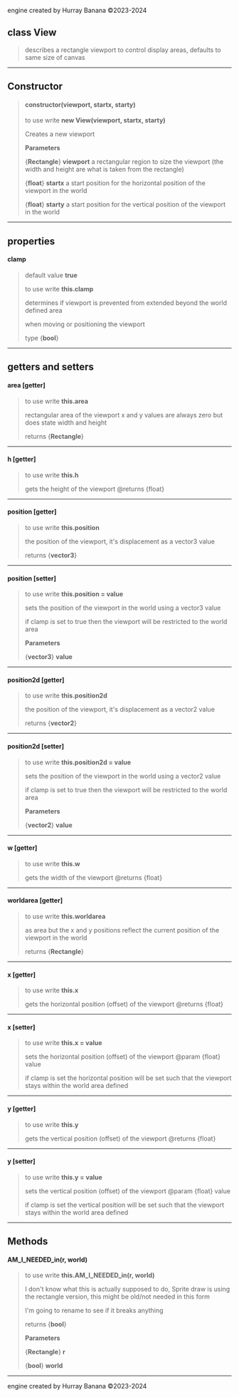engine created by Hurray Banana &copy;2023-2024
## class View
> describes a rectangle viewport to control display areas, defaults to same size of canvas
> 
> 

---

## Constructor
> #### constructor(viewport, startx, starty)
> to use write **new View(viewport, startx, starty)**
> 
> Creates a new viewport
> 
> 
> **Parameters**
> 
> {**Rectangle**} **viewport** a rectangular region to size the viewport (the width and height are what is taken from the rectangle)
> 
> {**float**} **startx** a start position for the horizontal position of the viewport in the world
> 
> {**float**} **starty** a start position for the vertical position of the viewport in the world
> 
> 

---

## properties
#### clamp
> default value **true**
> 
> to use write **this.clamp**
> 
> determines if viewport is prevented from extended beyond the world defined area
> 
> when moving or positioning the viewport
> 
> 
> type {**bool**}
> 
> 

---

## getters and setters
#### area [getter]
> to use write **this.area**
> 
> rectangular area of the viewport x and y values are always zero but does state width and height
> 
> 
> returns {**Rectangle**}
> 
> 

---

#### h [getter]
> to use write **this.h**
> 
> gets the height of the viewport @returns {float}
> 
> 

---

#### position [getter]
> to use write **this.position**
> 
> the position of the viewport, it's displacement as a vector3 value
> 
> 
> returns {**vector3**}
> 
> 

---

#### position [setter]
> to use write **this.position = value**
> 
> sets the position of the viewport in the world using a vector3 value
> 
> if clamp is set to true then the viewport will be restricted to the world area
> 
> 
> **Parameters**
> 
> {**vector3**} **value** 
> 
> 

---

#### position2d [getter]
> to use write **this.position2d**
> 
> the position of the viewport, it's displacement as a vector2 value
> 
> 
> returns {**vector2**}
> 
> 

---

#### position2d [setter]
> to use write **this.position2d = value**
> 
> sets the position of the viewport in the world using a vector2 value
> 
> if clamp is set to true then the viewport will be restricted to the world area
> 
> 
> **Parameters**
> 
> {**vector2**} **value** 
> 
> 

---

#### w [getter]
> to use write **this.w**
> 
> gets the width of the viewport @returns {float}
> 
> 

---

#### worldarea [getter]
> to use write **this.worldarea**
> 
> as area but the x and y positions reflect the current position of the viewport in the world
> 
> 
> returns {**Rectangle**}
> 
> 

---

#### x [getter]
> to use write **this.x**
> 
> gets the horizontal position (offset) of the viewport @returns {float}
> 
> 

---

#### x [setter]
> to use write **this.x = value**
> 
> sets the horizontal position (offset) of the viewport @param {float} value
> 
> if clamp is set the horizontal position will be set such that the viewport stays within the world area defined
> 
> 

---

#### y [getter]
> to use write **this.y**
> 
> gets the vertical position (offset) of the viewport @returns {float}
> 
> 

---

#### y [setter]
> to use write **this.y = value**
> 
> sets the vertical position (offset) of the viewport @param {float} value
> 
> if clamp is set the vertical position will be set such that the viewport stays within the world area defined
> 
> 

---

## Methods
#### AM_I_NEEDED_in(r, world)
> to use write **this.AM_I_NEEDED_in(r, world)**
> 
> I don't know what this is actually supposed to do, Sprite draw is using the rectangle version, this might be old/not needed in this form
> 
> I'm going to rename to see if it breaks anything
> 
> 
> returns {**bool**}
> 
> 
> **Parameters**
> 
> {**Rectangle**} **r** 
> 
> {**bool**} **world** 
> 
> 

---

engine created by Hurray Banana &copy;2023-2024
